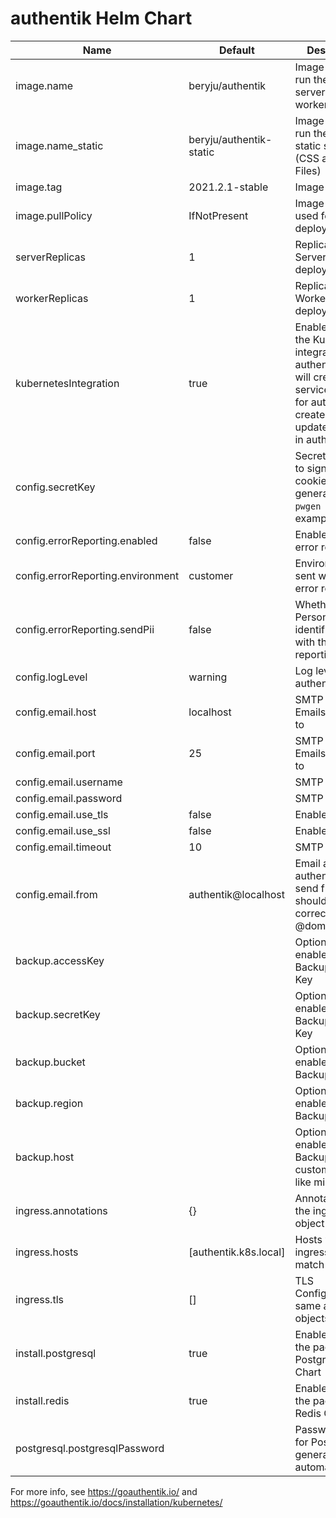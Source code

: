 # authentik Helm Chart

| Name                              | Default                 | Description |
|-----------------------------------|-------------------------|-------------|
| image.name                        | beryju/authentik        | Image used to run the authentik server and worker |
| image.name_static                 | beryju/authentik-static | Image used to run the authentik static server (CSS and JS Files) |
| image.tag                         | 2021.2.1-stable           | Image tag |
| image.pullPolicy                  | IfNotPresent            | Image Pull Policy used for all deployments |
| serverReplicas                    | 1                       | Replicas for the Server deployment |
| workerReplicas                    | 1                       | Replicas for the Worker deployment |
| kubernetesIntegration             | true                    | Enable/disable the Kubernetes integration for authentik. This will create a service account for authentik to create and update outposts in authentik |
| config.secretKey                  |                         | Secret key used to sign session cookies, generate with `pwgen 50 1` for example. |
| config.errorReporting.enabled     | false                   | Enable/disable error reporting |
| config.errorReporting.environment | customer                | Environment sent with the error reporting |
| config.errorReporting.sendPii     | false                   | Whether to send Personally-identifiable data with the error reporting |
| config.logLevel                   | warning                 | Log level of authentik |
| config.email.host                 | localhost               | SMTP Host Emails are sent to |
| config.email.port                 | 25                      | SMTP Port Emails are sent to |
| config.email.username             |                         | SMTP Username |
| config.email.password             |                         | SMTP Password |
| config.email.use_tls              | false                   | Enable StartTLS |
| config.email.use_ssl              | false                   | Enable SSL |
| config.email.timeout              | 10                      | SMTP Timeout |
| config.email.from                 | authentik@localhost     | Email address authentik will send from, should have a correct @domain |
| backup.accessKey                  |                         | Optionally enable S3 Backup, Access Key |
| backup.secretKey                  |                         | Optionally enable S3 Backup, Secret Key |
| backup.bucket                     |                         | Optionally enable S3 Backup, Bucket |
| backup.region                     |                         | Optionally enable S3 Backup, Region |
| backup.host                       |                         | Optionally enable S3 Backup, to custom Endpoint like minio |
| ingress.annotations               | {}                      | Annotations for the ingress object |
| ingress.hosts                     | [authentik.k8s.local]   | Hosts which the ingress will match |
| ingress.tls                       | []                      | TLS Configuration, same as Ingress objects |
| install.postgresql                | true                    | Enables/disables the packaged PostgreSQL Chart
| install.redis                     | true                    | Enables/disables the packaged Redis Chart
| postgresql.postgresqlPassword     |                         | Password used for PostgreSQL, generated automatically.

For more info, see https://goauthentik.io/ and https://goauthentik.io/docs/installation/kubernetes/

